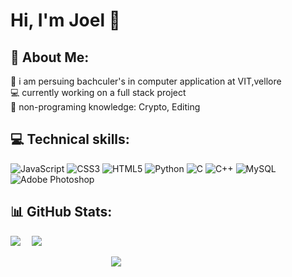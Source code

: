 #  Hi, I'm Joel 👋
## 💫 About Me:
📜 i am persuing bachculer's in computer application at VIT,vellore <br>
💻 currently working on a full stack project <br>
🧠 non-programing knowledge: Crypto, Editing
<br>
## 💻 Technical skills:
![JavaScript](https://img.shields.io/badge/javascript-%23323330.svg?style=for-the-badge&logo=javascript&logoColor=%23F7DF1E) ![CSS3](https://img.shields.io/badge/css3-%231572B6.svg?style=for-the-badge&logo=css3&logoColor=white) ![HTML5](https://img.shields.io/badge/html5-%23E34F26.svg?style=for-the-badge&logo=html5&logoColor=white) ![Python](https://img.shields.io/badge/python-3670A0?style=for-the-badge&logo=python&logoColor=ffdd54)  ![C](https://img.shields.io/badge/c-%2300599C.svg?style=for-the-badge&logo=c&logoColor=white) ![C++](https://img.shields.io/badge/c++-%2300599C.svg?style=for-the-badge&logo=c%2B%2B&logoColor=white) ![MySQL](https://img.shields.io/badge/mysql-%2300f.svg?style=for-the-badge&logo=mysql&logoColor=white) ![Adobe Photoshop](https://img.shields.io/badge/adobephotoshop-%2331A8FF.svg?style=for-the-badge&logo=adobephotoshop&logoColor=white)
<br>
## 📊 GitHub Stats:
![](https://github-readme-stats.vercel.app/api?username=joel-p-elias&theme=slateorange&hide_border=true&include_all_commits=false&count_private=true)&emsp;
![](https://github-readme-stats.vercel.app/api/top-langs/?username=joel-p-elias&theme=slateorange&hide_border=true&include_all_commits=false&count_private=true&layout=compact)<br/>

&emsp;&emsp;&emsp;&emsp;&emsp;&emsp;&emsp;&emsp;&emsp;&emsp;&emsp;&ensp;![](https://github-readme-streak-stats.herokuapp.com/?user=joel-p-elias&theme=slateorange&hide_border=true)<br/>
### &emsp;&emsp;&emsp;&emsp;&emsp;&emsp;&emsp;&emsp;&emsp;&emsp;&emsp;&emsp;&emsp;&emsp;&emsp;&emsp;&emsp;&emsp;&emsp;&emsp;&emsp;&emsp;&ensp;
